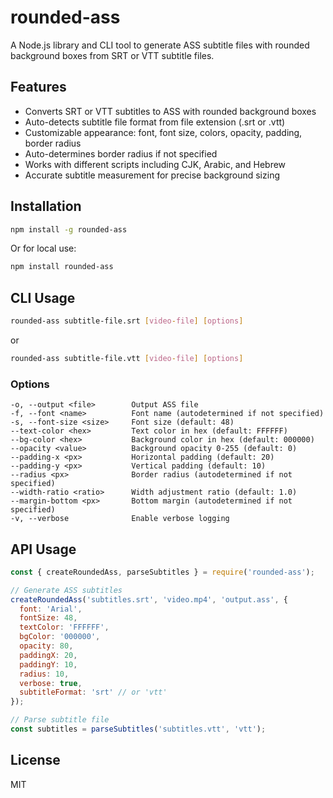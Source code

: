 # rounded-ass

A Node.js library and CLI tool to generate ASS subtitle files with rounded background boxes from SRT or VTT subtitle files.

## Features

- Converts SRT or VTT subtitles to ASS with rounded background boxes
- Auto-detects subtitle file format from file extension (.srt or .vtt)
- Customizable appearance: font, font size, colors, opacity, padding, border radius
- Auto-determines border radius if not specified
- Works with different scripts including CJK, Arabic, and Hebrew
- Accurate subtitle measurement for precise background sizing

## Installation

```bash
npm install -g rounded-ass
```

Or for local use:

```bash
npm install rounded-ass
```

## CLI Usage

```bash
rounded-ass subtitle-file.srt [video-file] [options]
```

or

```bash
rounded-ass subtitle-file.vtt [video-file] [options]
```

### Options

```
-o, --output <file>        Output ASS file
-f, --font <name>          Font name (autodetermined if not specified)
-s, --font-size <size>     Font size (default: 48)
--text-color <hex>         Text color in hex (default: FFFFFF)
--bg-color <hex>           Background color in hex (default: 000000)
--opacity <value>          Background opacity 0-255 (default: 0)
--padding-x <px>           Horizontal padding (default: 20)
--padding-y <px>           Vertical padding (default: 10)
--radius <px>              Border radius (autodetermined if not specified)
--width-ratio <ratio>      Width adjustment ratio (default: 1.0)
--margin-bottom <px>       Bottom margin (autodetermined if not specified)
-v, --verbose              Enable verbose logging
```

## API Usage

```javascript
const { createRoundedAss, parseSubtitles } = require('rounded-ass');

// Generate ASS subtitles
createRoundedAss('subtitles.srt', 'video.mp4', 'output.ass', {
  font: 'Arial',
  fontSize: 48,
  textColor: 'FFFFFF',
  bgColor: '000000',
  opacity: 80,
  paddingX: 20,
  paddingY: 10,
  radius: 10,
  verbose: true,
  subtitleFormat: 'srt' // or 'vtt'
});

// Parse subtitle file
const subtitles = parseSubtitles('subtitles.vtt', 'vtt');
```

## License

MIT
